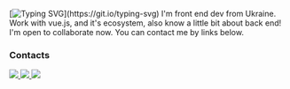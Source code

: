 [![Typing SVG](https://readme-typing-svg.demolab.com?font=Fira+Code&pause=1000&color=42B883&width=435&lines=Hello+world!)](https://git.io/typing-svg)
I'm front end dev from Ukraine. Work with vue.js, and it's ecosystem, also know a little bit about back end! I'm open to collaborate now. You can contact me by links below.

### Contacts
<a href="https://t.me/+380636045081">
  <img src="https://img.shields.io/badge/Telegram-2CA5E0?style=for-the-badge&logo=telegram&logoColor=white" />
</a>
<a href="mailto:explicit1@tutanota.com">
  <img src="https://img.shields.io/badge/Tutanota-840010?style=for-the-badge&logo=Tutanota&logoColor=white" />
</a>
<a href="[https://t.me/+380636045081](https://www.linkedin.com/in/dmytro-holdobin/)">
  <img src="https://img.shields.io/badge/LinkedIn-0077B5?style=for-the-badge&logo=linkedin&logoColor=white" />
</a>
